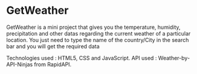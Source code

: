 # GetWeather
GetWeather is a mini project that gives you the temperature, humidity, precipitation and other datas regarding the current weather of a particular location.
You just need to type the name of the country/City in the search bar and you will get the required data


Technologies used : HTML5, CSS and JavaScript.
API used : Weather-by-API-Ninjas from RapidAPI.
